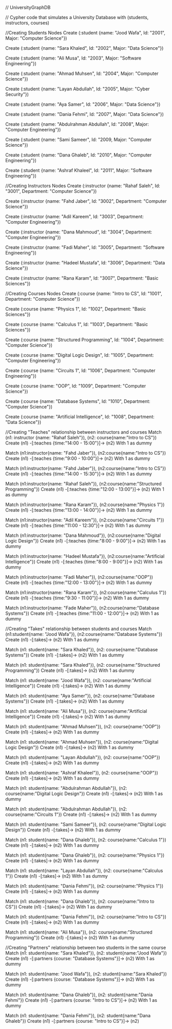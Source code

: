 // UniversityGraphDB

// Cypher code that simulates a University Database with (students, instructors, courses)

//Creating Students Nodes
Create (:student {name: "Jood Wafa", Id: "2001", Major: "Computer Science"})

Create (:student {name: "Sara Khaled", Id: "2002", Major: "Data Science"})

Create (:student {name: "Ali Musa", Id: "2003", Major: "Software Engineering"})

Create (:student {name: "Ahmad Muhsen", Id: "2004", Major: "Computer Science"})

Create (:student {name: "Layan Abdullah", Id: "2005", Major: "Cyber Security"})

Create (:student {name: "Aya Samer", Id: "2006", Major: "Data Science"})

Create (:student {name: "Dania Fehmi", Id: "2007", Major: "Data Science"})

Create (:student {name: "Abdulrahman Abdullah", Id: "2008", Major: "Computer Engineering"})

Create (:student {name: "Sami Sameer", Id: "2009, Major: "Computer Science"})

Create (:student {name: "Dana Ghaleb", Id: "2010", Major: "Computer Engineering"})

Create (:student {name: "Ashraf Khaleel", Id: "2011", Major: "Software Engineering"})

//Creating Instructors Nodes
Create (:instructor {name: "Rahaf Saleh", Id: "3001", Department: "Computer Science"})

Create (:instructor {name: "Fahd Jaber", Id: "3002", Department: "Computer Science"})

Create (:instructor {name: "Adil Kareem", Id: "3003", Department: "Computer Engineering"})

Create (:instructor {name: "Dana Mahmoud", Id: "3004", Department: "Computer Engineering"})

Create (:instructor {name: "Fadi Maher", Id: "3005", Department: "Software Engineering"})

Create (:instructor {name: "Hadeel Mustafa", Id: "3006", Department: "Data Science"})

Create (:instructor {name: "Rana Karam", Id: "3007", Department: "Basic Sciences"})


//Creating Courses Nodes
Create (:course {name: "Intro to CS", Id: "1001", Department: "Computer Science"})

Create (:course {name: "Physics 1", Id: "1002", Department: "Basic Sciences"})

Create (:course {name: "Calculus 1", Id: "1003", Department: "Basic Sciences"})

Create (:course {name: "Structured Programming", Id: "1004", Department: "Computer Science"})

Create (:course {name: "Digital Logic Design", Id: "1005", Department: "Computer Engineering"})

Create (:course {name: "Circuits 1", Id: "1006", Department: "Computer Engineering"})

Create (:course {name: "OOP", Id: "1009", Department: "Computer Science"})

Create (:course {name: "Database Systems", Id: "1010", Department: "Computer Science"})

Create (:course {name: "Artificial Intelligence", Id: "1008", Department: "Data Science"})


//Creating "Teaches" relationship between instructors and courses
Match (n1: instructor {name: "Rahaf Saleh"}), (n2: course{name:"Intro to CS"})
Create (n1) -[:teaches {time:"14:00 - 15:00"}]-> (n2)
With 1 as dummy

Match (n1:instructor{name: "Fahd Jaber"}), (n2:course{name:"Intro to CS"})
Create (n1) -[:teaches {time:"9:00 - 10:00"}]-> (n2)
With 1 as dummy

Match (n1:instructor{name: "Fahd Jaber"}), (n2:course{name:"Intro to CS"})
Create (n1) -[:teaches {time:"14:00 - 15:30"}]-> (n2)
With 1 as dummy

Match (n1:instructor{name: "Rahaf Saleh"}), (n2:course{name:"Structured Programming"})
Create (n1) -[:teaches {time:"12:00 - 13:00"}]-> (n2)
With 1 as dummy

Match (n1:instructor{name: "Rana Karam"}), (n2:course{name:"Physics 1"})
Create (n1) -[:teaches {time:"13:00 - 14:00"}]-> (n2)
With 1 as dummy

Match (n1:instructor{name: "Adil Kareem"}), (n2:course{name:"Circuits 1"})
Create (n1) -[:teaches {time:"11:00 - 12:30"}]-> (n2)
With 1 as dummy

Match (n1:instructor{name: "Dana Mahmoud"}), (n2:course{name:"Digital Logic Design"})
Create (n1) -[:teaches {time:"8:00 - 9:00"}]-> (n2)
With 1 as dummy

Match (n1:instructor{name: "Hadeel Mustafa"}), (n2:course{name:"Artificial Intelligence"})
Create (n1) -[:teaches {time:"8:00 - 9:00"}]-> (n2)
With 1 as dummy

Match (n1:instructor{name: "Fadi Maher"}), (n2:course{name:"OOP"})
Create (n1) -[:teaches {time:"12:00 - 13:00"}]-> (n2)
With 1 as dummy

Match (n1:instructor{name: "Rana Karam"}), (n2:course{name:"Calculus 1"})
Create (n1) -[:teaches {time:"9:30 - 11:00"}]-> (n2)
With 1 as dummy

Match (n1:instructor{name: "Fade Maher"}), (n2:course{name:"Database Systems"})
Create (n1) -[:teaches {time:"11:00 - 12:00"}]-> (n2)
With 1 as dummy



//Creating "Takes" relationship between students and courses
Match (n1:student{name: "Jood Wafa"}), (n2:course{name:"Database Systems"})
Create (n1) -[:takes]-> (n2)
With 1 as dummy

Match (n1: student{name: "Sara Khaled"}), (n2: course{name:"Database Systems"})
Create (n1) -[:takes]-> (n2)
With 1 as dummy

Match (n1: student{name: "Sara Khaled"}), (n2: course{name:"Structured Programming"})
Create (n1) -[:takes]-> (n2)
With 1 as dummy

Match (n1: student{name: "Jood Wafa"}), (n2: course{name:"Artificial Intelligence"})
Create (n1) -[:takes]-> (n2)
With 1 as dummy

Match (n1: student{name: "Aya Samer"}), (n2: course{name:"Database Systems"})
Create (n1) -[:takes]-> (n2)
With 1 as dummy

Match (n1: student{name: "Ali Musa"}), (n2: course{name:"Artificial Intelligence"})
Create (n1) -[:takes]-> (n2)
With 1 as dummy

Match (n1: student{name: "Ahmad Muhsen"}), (n2: course{name:"OOP"})
Create (n1) -[:takes]-> (n2)
With 1 as dummy

Match (n1: student{name: "Ahmad Muhsen"}), (n2: course{name:"Digital Logic Design"})
Create (n1) -[:takes]-> (n2)
With 1 as dummy

Match (n1: student{name: "Layan Abdullah"}), (n2: course{name:"OOP"})
Create (n1) -[:takes]-> (n2)
With 1 as dummy

Match (n1: student{name: "Ashraf Khaleel"}), (n2: course{name:"OOP"})
Create (n1) -[:takes]-> (n2)
With 1 as dummy

Match (n1: student{name: "Abdulrahman Abdullah"}), (n2: course{name:"Digital Logic Design"})
Create (n1) -[:takes]-> (n2)
With 1 as dummy

Match (n1: student{name: "Abdulrahman Abdullah"}), (n2: course{name:"Circuits 1"})
Create (n1) -[:takes]-> (n2)
With 1 as dummy

Match (n1: student{name: "Sami Sameer"}), (n2: course{name:"Digital Logic Design"})
Create (n1) -[:takes]-> (n2)
With 1 as dummy

Match (n1: student{name: "Dana Ghaleb"}), (n2: course{name:"Calculus 1"})
Create (n1) -[:takes]-> (n2)
With 1 as dummy

Match (n1: student{name: "Dana Ghaleb"}), (n2: course{name:"Physics 1"})
Create (n1) -[:takes]-> (n2)
With 1 as dummy

Match (n1: student{name: "Layan Abdullah"}), (n2: course{name:"Calculus 1"})
Create (n1) -[:takes]-> (n2)
With 1 as dummy

Match (n1: student{name: "Dania Fehmi"}), (n2: course{name:"Physics 1"})
Create (n1) -[:takes]-> (n2)
With 1 as dummy

Match (n1: student{name: "Dana Ghaleb"}), (n2: course{name:"Intro to CS"})
Create (n1) -[:takes]-> (n2)
With 1 as dummy

Match (n1: student{name: "Dania Fehmi"}), (n2: course{name:"Intro to CS"})
Create (n1) -[:takes]-> (n2)
With 1 as dummy

Match (n1: student{name: "Ali Musa"}), (n2: course{name:"Structured Programming"})
Create (n1) -[:takes]-> (n2)
With 1 as dummy


//Creating "Partners" relationship between two students in the same course
Match (n1: student{name: "Sara Khaled"}), (n2: student{name:"Jood Wafa"})
Create (n1) -[:partners {course: "Database Systems"}]-> (n2)
With 1 as dummy

Match (n1: student{name: "Jood Wafa"}), (n2: student{name:"Sara Khaled"})
Create (n1) -[:partners {course: "Database Systems"}]-> (n2)
With 1 as dummy

Match (n1: student{name: "Dana Ghaleb"}), (n2: student{name:"Dania Fehmi"})
Create (n1) -[:partners {course: "Intro to CS"}]-> (n2)
With 1 as dummy

Match (n1: student{name: "Dania Fehmi"}), (n2: student{name:"Dana Ghaleb"})
Create (n1) -[:partners {course: "Intro to CS"}]-> (n2)
